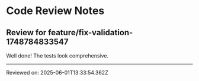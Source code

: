 # Code Review Notes

## Review for feature/fix-validation-1748784833547

Well done! The tests look comprehensive.

---
Reviewed on: 2025-06-01T13:33:54.362Z